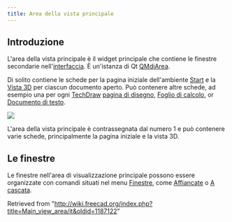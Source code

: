 ```yaml
---
title: Area della vista principale
---
```

## Introduzione

L'area della vista principale è il widget principale che contiene le finestre secondarie nell'[interfaccia](/Interface/it "Interface/it"). È un'istanza di Qt [QMdiArea](https://doc.qt.io/qt-5/qmdiarea.html).

Di solito contiene le schede per la pagina iniziale dell'ambiente [Start](/Start_Workbench/it "Start Workbench/it") e la [Vista 3D](/3D_view/it "3D view/it") per ciascun documento aperto. Può contenere altre schede, ad esempio una per ogni [TechDraw](/TechDraw_Workbench/it "TechDraw Workbench/it") [pagina di disegno](/TechDraw_PageDefault "TechDraw PageDefault"), [Foglio di calcolo](/Spreadsheet/it "Spreadsheet/it"), or [Documento di testo](/Std_TextDocument/it "Std TextDocument/it").

![](/images/FreeCAD_interface_base_divisions.svg)

L'area della vista principale è contrassegnata dal numero 1 e può contenere varie schede, principalmente la pagina iniziale e la vista 3D.

## Le finestre

Le finestre nell'area di visualizzazione principale possono essere organizzate con comandi situati nel menu [Finestre](/Std_Windows_Menu/it "Std Windows Menu/it"), come [Affiancate](/Std_TileWindows/it "Std TileWindows/it") o [A cascata](/Std_CascadeWindows/it "Std CascadeWindows/it").

Retrieved from "<http://wiki.freecad.org/index.php?title=Main_view_area/it&oldid=1187122>"